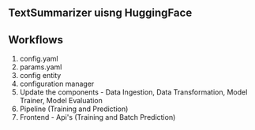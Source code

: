## TextSummarizer uisng HuggingFace 

## Workflows 

1. config.yaml 
2. params.yaml 
3. config entity 
4. configuration manager
5. Update the components - Data Ingestion, Data Transformation, Model Trainer, Model Evaluation 
6. Pipeline (Training and Prediction)
7. Frontend - Api's (Training and Batch Prediction)


